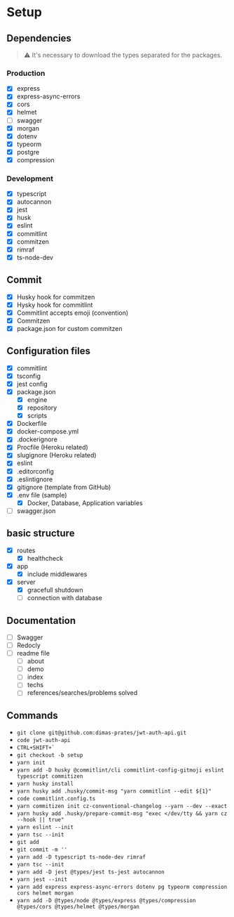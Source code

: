 # Setup
## Dependencies
> :warning: It's necessary to download the types separated for the packages.
### Production
- [X] express
- [X] express-async-errors
- [X] cors
- [X] helmet
- [ ] swagger
- [X] morgan
- [X] dotenv
- [X] typeorm
- [X] postgre
- [X] compression
### Development
- [X] typescript
- [X] autocannon
- [X] jest
- [X] husk
- [x] eslint
- [x] commitlint
- [x] commitzen
- [X] rimraf
- [X] ts-node-dev
## Commit
- [X] Husky hook for commitzen
- [X] Hysky hook for commitlint
- [X] Commitlint accepts emoji (convention)
- [X] Commitzen
- [X] package.json for custom commitzen
## Configuration files
- [X] commitlint
- [X] tsconfig
- [X] jest config
- [X] package.json
  - [X] engine
  - [X] repository
  - [X] scripts
- [X] Dockerfile
- [X] docker-compose.yml
- [X] .dockerignore
- [X] Procfile (Heroku related)
- [X] slugignore (Heroku related)
- [X] eslint
- [X] .editorconfig
- [X] .eslintignore
- [X] gitignore (template from GitHub)
- [X] .env file (sample)
  - [X] Docker, Database, Application variables
- [ ] swagger.json
## basic structure
- [X] routes
  - [X] healthcheck
- [X] app
  - [X] include middlewares
- [X] server
  - [X] gracefull shutdown
  - [ ] connection with database
## Documentation
- [ ] Swagger
- [ ] Redocly
- [ ] readme file
  - [ ] about
  - [ ] demo
  - [ ] index
  - [ ] techs
  - [ ] references/searches/problems solved

## Commands
* ```git clone git@github.com:dimas-prates/jwt-auth-api.git```
* ```code jwt-auth-api```
* ```CTRL+SHIFT+` ```
* ```git checkout -b setup```
* ```yarn init```
* ```yarn add -D husky @commitlint/cli commitlint-config-gitmoji eslint typescript commitizen```
* ```yarn husky install```
* ```yarn husky add .husky/commit-msg "yarn commitlint --edit ${1}"```
* ```code commitlint.config.ts```
* ```yarn commitizen init cz-conventional-changelog --yarn --dev --exact```
* ```yarn husky add .husky/prepare-commit-msg "exec </dev/tty && yarn cz --hook || true"```
* ```yarn eslint --init```
* ```yarn tsc --init```
* ```git add```
* ```git commit -m ''```
* ```yarn add -D typescript ts-node-dev rimraf```
* ```yarn tsc --init```
* ```yarn add -D jest @types/jest ts-jest autocannon```
* ```yarn jest --init```
* ```yarn add express express-async-errors dotenv pg typeorm compression cors helmet morgan```
* ```yarn add -D @types/node @types/express @types/compression @types/cors @types/helmet @types/morgan```